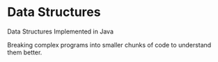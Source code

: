 # Data Structures
Data Structures Implemented in Java

Breaking complex programs into smaller chunks of code to understand them better.
